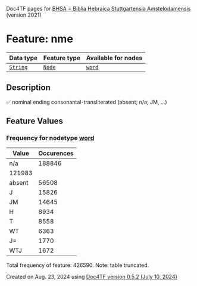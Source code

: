 Doc4TF pages for [BHSA = Biblia Hebraica Stuttgartensia Amstelodamensis](https://github.com/ETCBC/BHSA/tree/master/tf) (version 2021)
# Feature: nme
Data type|Feature type|Available for nodes
---|---|---
[`String`](featuresbydatatype.md#string)|[`Node`](featuresbytype.md#node)| [`word`](featuresbynodetype.md#word) 
## Description
✅ nominal ending consonantal-transliterated (absent; n/a; JM, ...)
## Feature Values
### Frequency for nodetype [word](featuresbynodetype.md#word)
Value|Occurences
---|---
n/a|188846
|121983
absent|56508
J|15826
JM|14645
H|8934
T|8558
WT|6363
J=|1770
WTJ|1672

Total frequency of feature: 426590. Note: table truncated.
  

Created on Aug. 23, 2024 using [Doc4TF version 0.5.2 (July 10, 2024)](https://github.com/tonyjurg/Doc4TF/blob/main/CreateFeatureDoc.ipynb) 